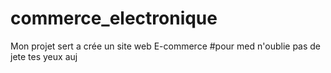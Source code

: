 # commerce_electronique
Mon projet sert a crée un site web E-commerce
 #pour med 
 n'oublie pas de jete tes yeux auj
